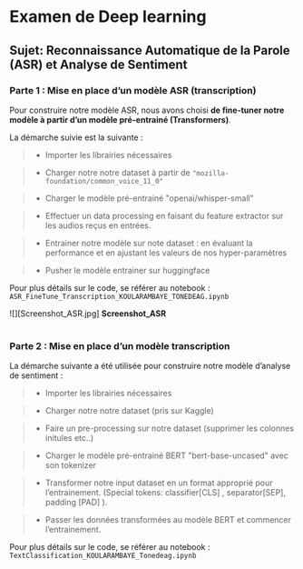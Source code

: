 
# **Examen de Deep learning**

## **Sujet: Reconnaissance Automatique de la Parole (ASR) et Analyse de Sentiment**

### **Parte 1 : Mise en place d’un modèle ASR (transcription)**

Pour construire notre modèle ASR, nous avons choisi **de fine-tuner notre modèle à partir d’un modèle pré-entrainé (Transformers)**.

La démarche suivie est la suivante :

>- Importer les librairies nécessaires

>- Charger notre notre dataset  à partir de `"mozilla-foundation/common_voice_11_0"`

>- Charger le modèle pré-entrainé "openai/whisper-small"

> - Effectuer un data processing en faisant du feature extractor sur les audios reçus en entrées.

> - Entrainer notre modèle sur note dataset : en évaluant la performance et en ajustant les valeurs de nos hyper-paramètres

> - Pusher le modèle entrainer sur huggingface

Pour plus détails sur le code, se référer au notebook :
`ASR_FineTune_Transcription_KOULARAMBAYE_TONEDEAG.ipynb`

![][Screenshot_ASR.jpg]
**Screenshot_ASR**

#

### **Parte 2 : Mise en place d’un modèle transcription**

La démarche suivante a été utilisée pour construire notre modèle d’analyse de sentiment :

> - Importer les librairies nécessaires

> - Charger notre notre dataset (pris sur Kaggle)

> - Faire un pre-processing sur notre dataset (supprimer les colonnes initules etc..)

> - Charger le modèle pré-entrainé BERT "bert-base-uncased" avec son tokenizer

> - Transformer notre input dataset en un format approprié pour l’entrainement. (Special tokens: classifier[CLS] , separator[SEP], padding [PAD] ).

> - Passer les données transformées au modèle BERT et commencer l’entrainement.

Pour plus détails sur le code, se référer au notebook : `TextClassification_KOULARAMBAYE_Tonedeag.ipynb`
